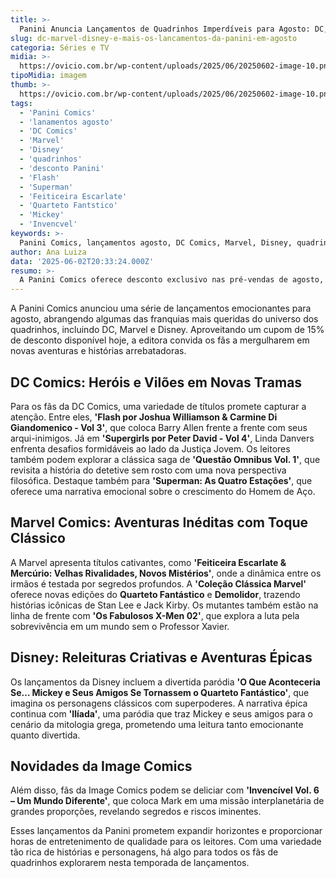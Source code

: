 ```yaml
---
title: >-
  Panini Anuncia Lançamentos de Quadrinhos Imperdíveis para Agosto: DC, Marvel, Disney e Mais
slug: dc-marvel-disney-e-mais-os-lancamentos-da-panini-em-agosto
categoria: Séries e TV
midia: >-
  https://ovicio.com.br/wp-content/uploads/2025/06/20250602-image-10.png
tipoMidia: imagem
thumb: >-
  https://ovicio.com.br/wp-content/uploads/2025/06/20250602-image-10.png
tags:
  - 'Panini Comics'
  - 'lanamentos agosto'
  - 'DC Comics'
  - 'Marvel'
  - 'Disney'
  - 'quadrinhos'
  - 'desconto Panini'
  - 'Flash'
  - 'Superman'
  - 'Feiticeira Escarlate'
  - 'Quarteto Fantstico'
  - 'Mickey'
  - 'Invencvel'
keywords: >-
  Panini Comics, lançamentos agosto, DC Comics, Marvel, Disney, quadrinhos, desconto Panini, Flash, Superman, Feiticeira Escarlate, Quarteto Fantástico, Mickey, Invencível
author: Ana Luiza
data: '2025-06-02T20:33:24.000Z'
resumo: >-
  A Panini Comics oferece desconto exclusivo nas pré-vendas de agosto, revelando uma lista robusta de lançamentos que abrange desde heróis clássicos da DC e Marvel até aventuras inovadoras da Disney. Descubra as novidades que prometem agitar o mundo dos quadrinhos.
---
```


A Panini Comics anunciou uma série de lançamentos emocionantes para agosto, abrangendo algumas das franquias mais queridas do universo dos quadrinhos, incluindo DC, Marvel e Disney. Aproveitando um cupom de 15% de desconto disponível hoje, a editora convida os fãs a mergulharem em novas aventuras e histórias arrebatadoras. 

## DC Comics: Heróis e Vilões em Novas Tramas

Para os fãs da DC Comics, uma variedade de títulos promete capturar a atenção. Entre eles, **'Flash por Joshua Williamson & Carmine Di Giandomenico - Vol 3'**, que coloca Barry Allen frente a frente com seus arqui-inimigos. Já em **'Supergirls por Peter David - Vol 4'**, Linda Danvers enfrenta desafios formidáveis ao lado da Justiça Jovem. Os leitores também podem explorar a clássica saga de **'Questão Omnibus Vol. 1'**, que revisita a história do detetive sem rosto com uma nova perspectiva filosófica. Destaque também para **'Superman: As Quatro Estações'**, que oferece uma narrativa emocional sobre o crescimento do Homem de Aço.

## Marvel Comics: Aventuras Inéditas com Toque Clássico

A Marvel apresenta títulos cativantes, como **'Feiticeira Escarlate & Mercúrio: Velhas Rivalidades, Novos Mistérios'**, onde a dinâmica entre os irmãos é testada por segredos profundos. A **'Coleção Clássica Marvel'** oferece novas edições do **Quarteto Fantástico** e **Demolidor**, trazendo histórias icônicas de Stan Lee e Jack Kirby. Os mutantes também estão na linha de frente com **'Os Fabulosos X-Men 02'**, que explora a luta pela sobrevivência em um mundo sem o Professor Xavier.

## Disney: Releituras Criativas e Aventuras Épicas

Os lançamentos da Disney incluem a divertida paródia **'O Que Aconteceria Se… Mickey e Seus Amigos Se Tornassem o Quarteto Fantástico'**, que imagina os personagens clássicos com superpoderes. A narrativa épica continua com **'Ilíada'**, uma paródia que traz Mickey e seus amigos para o cenário da mitologia grega, prometendo uma leitura tanto emocionante quanto divertida.

## Novidades da Image Comics

Além disso, fãs da Image Comics podem se deliciar com **'Invencível Vol. 6 – Um Mundo Diferente'**, que coloca Mark em uma missão interplanetária de grandes proporções, revelando segredos e riscos iminentes.

Esses lançamentos da Panini prometem expandir horizontes e proporcionar horas de entretenimento de qualidade para os leitores. Com uma variedade tão rica de histórias e personagens, há algo para todos os fãs de quadrinhos explorarem nesta temporada de lançamentos.